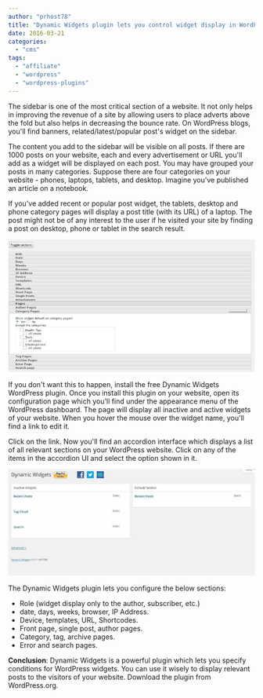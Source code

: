 ```yaml
---
author: "prhost78"
title: "Dynamic Widgets plugin lets you control widget display in WordPress"
date: 2016-03-21
categories: 
  - "cms"
tags: 
  - "affiliate"
  - "wordpress"
  - "wordpress-plugins"
---
```


The sidebar is one of the most critical section of a website. It not only helps in improving the revenue of a site by allowing users to place adverts above the fold but also helps in decreasing the bounce rate. On WordPress blogs, you'll find banners, related/latest/popular post's widget on the sidebar.

The content you add to the sidebar will be visible on all posts. If there are 1000 posts on your website, each and every advertisement or URL you'll add as a widget will be displayed on each post. You may have grouped your posts in many categories. Suppose there are four categories on your website - phones, laptops, tablets, and desktop. Imagine you've published an article on a notebook.

If you've added recent or popular post widget, the tablets, desktop and phone category pages will display a post title (with its URL) of a laptop. The post might not be of any interest to the user if he visited your site by finding a post on desktop, phone or tablet in the search result.

![dynamic widgets plugin](images/dynamic-widgets-plugin.jpg)

If you don't want this to happen, install the free Dynamic Widgets WordPress plugin. Once you install this plugin on your website, open its configuration page which you'll find under the appearance menu of the WordPress dashboard. The page will display all inactive and active widgets of your website. When you hover the mouse over the widget name, you'll find a link to edit it.

Click on the link. Now you'll find an accordion interface which displays a list of all relevant sections on your WordPress website. Click on any of the items in the accordion UI and select the option shown in it.

![conditional load widgets wordpress](images/conditional-widgets-wordpress.jpg)

The Dynamic Widgets plugin lets you configure the below sections:

- Role (widget display only to the author, subscriber, etc.)
- date, days, weeks, browser, IP Address.
- Device, templates, URL, Shortcodes.
- Front page, single post, author pages.
- Category, tag, archive pages.
- Error and search pages.

**Conclusion**: Dynamic Widgets is a powerful plugin which lets you specify conditions for WordPress widgets. You can use it wisely to display relevant posts to the visitors of your website. Download the plugin from WordPress.org.
